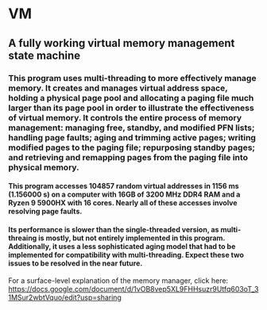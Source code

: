 # VM
## A fully working virtual memory management state machine
### This program uses multi-threading to more effectively manage memory. It creates and manages virtual address space, holding a physical page pool and allocating a paging file much larger than its page pool in order to illustrate the effectiveness of virtual memory. It controls the entire process of memory management: managing free, standby, and modified PFN lists; handling page faults; aging and trimming active pages; writing modified pages to the paging file; repurposing standby pages; and retrieving and remapping pages from the paging file into physical memory.

#### This program accesses 104857 random virtual addresses in 1156 ms (1.156000 s) on a computer with 16GB of 3200 MHz DDR4 RAM and a Ryzen 9 5900HX with 16 cores. Nearly all of these accesses involve resolving page faults.
#### Its performance is slower than the single-threaded version, as multi-threaing is mostly, but not entirely implemented in this program. Additionally, it uses a less sophisticated aging model that had to be implemented for compatibility with multi-threading. Expect these two issues to be resolved in the near future.

For a surface-level explanation of the memory manager, click here: https://docs.google.com/document/d/1vOB8vep5XL9FHHsuzr9Utfq603oT_31MSur2wbtVquo/edit?usp=sharing
